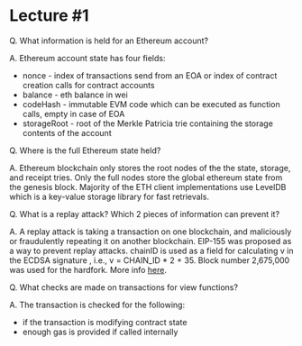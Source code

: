 # Lecture #1

Q. What information is held for an Ethereum account?

A. Ethereum account state has four fields:

- nonce - index of transactions send from an EOA or index of contract creation calls for contract accounts
- balance - eth balance in wei
- codeHash - immutable EVM code which can be executed as function calls, empty
  in case of EOA
- storageRoot - root of the Merkle Patricia trie containing the storage contents
  of the account

Q. Where is the full Ethereum state held?

A. Ethereum blockchain only stores the root nodes of the the state,
storage, and receipt tries. Only the full nodes store the global ethereum state
from the genesis block. Majority of the ETH client implementations use LevelDB
which is a key-value storage library for fast retrievals.

Q. What is a replay attack? Which 2 pieces of information can prevent it?

A. A replay attack is taking a transaction on one blockchain, and maliciously or
fraudulently repeating it on another blockchain.
EIP-155 was proposed as a way to prevent replay attacks. chainID is used as a
field for calculating v in the ECDSA signature , i.e., v = CHAIN_ID \* 2 + 35.
Block number 2,675,000 was used for the hardfork. More info [here](https://github.com/ethereum/EIPs/blob/master/EIPS/eip-155.md).

Q. What checks are made on transactions for view functions?

A. The transaction is checked for the following:

- if the transaction is modifying contract state
- enough gas is provided if called internally
